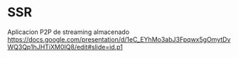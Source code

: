# SSR
Aplicacion P2P de streaming almacenado
https://docs.google.com/presentation/d/1eC_EYhMo3abJ3Fpqwx5gOmytDvWQ3Qp1hJHTiXM0IQ8/edit#slide=id.p1
